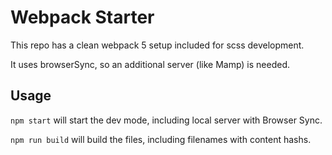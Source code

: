 # Webpack Starter
 This repo has a clean webpack 5 setup included for scss development.

 It uses browserSync, so an additional server (like Mamp) is needed.

  ## Usage
 `npm start` will start the dev mode, including local server with Browser Sync.

 `npm run build` will build the files, including filenames with content hashs.